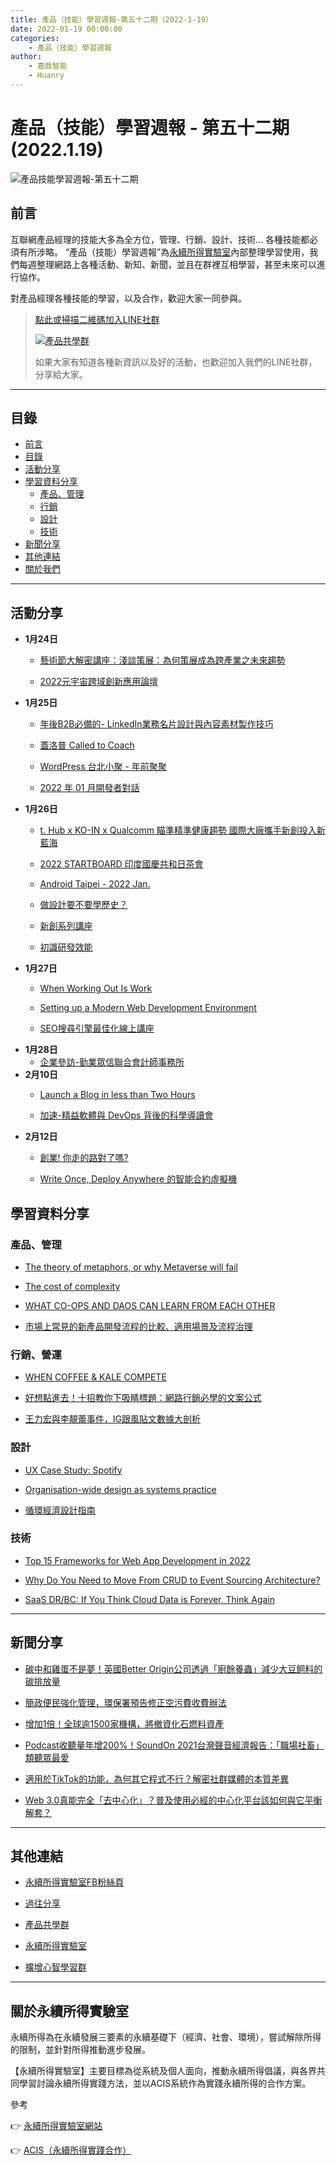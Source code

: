 ```yaml
---
title: 產品（技能）學習週報-第五十二期（2022-1-19）
date: 2022-01-19 00:00:00
categories:
	- 產品（技能）學習週報
author:
	- 嘉鼎智能
	- Huanry
---
```

# 產品（技能）學習週報 - 第五十二期 (2022.1.19)

![產品技能學習週報-第五十二期](/img/pm/52.png)

## 前言

互聯網產品經理的技能大多為全方位，管理、行銷、設計、技術... 各種技能都必須有所涉略。 “產品（技能）學習週報”為[永續所得實驗室](#關於永續所得實驗室)內部整理學習使用，我們每週整理網路上各種活動、新知、新聞，並且在群裡互相學習，甚至未來可以進行協作。

對產品經理各種技能的學習，以及合作，歡迎大家一同參與。

>[點此或掃描二維碼加入LINE社群](https://line.me/ti/g2/Dj4AkbdDsY6o4D_CdDUB6Q)
>
>[![產品共學群](/img/產品共學群.jpg)](https://line.me/ti/g2/Dj4AkbdDsY6o4D_CdDUB6Q)
>
>如果大家有知道各種新資訊以及好的活動，也歡迎加入我們的LINE社群，分享給大家。

---
## 目錄
- [前言](#前言)
- [目錄](#目錄)
- [活動分享](#活動分享)
- [學習資料分享](#學習資料分享)
	- [產品、管理](#產品、管理)
	- [行銷](#行銷、營運)
	- [設計](#設計)
	- [技術](#技術)
- [新聞分享](#新聞分享)
- [其他連結](#其他連結)
- [關於我們](#關於我們)

---
## 活動分享

- **1月24日**
	- [藝術節大解密講座：淺談策展：為何策展成為跨產業之未來趨勢](https://www.accupass.com/event/2201170753164405860990)

	- [2022元宇宙跨域創新應用論壇](https://taipeigameshow.kktix.cc/events/metaverse)
- **1月25日**
	- [年後B2B必備的- LinkedIn業務名片設計與內容素材製作技巧](https://www.accupass.com/event/2201101113489722621290)

	- [蓋洛普 Called to Coach](https://www.accupass.com/event/2201041729186844527110)

	- [WordPress 台北小聚 - 年前聚聚](https://www.meetup.com/Taipei-WordPress/events/283063579)

	- [2022 年 01 月開發者對話](https://developers-talk.kktix.cc/events/2022-01)
- **1月26日**
	- [t. Hub x KO-IN x Qualcomm 瞄準精準健康趨勢 國際大廠攜手新創投入新藍海](https://www.accupass.com/event/2201140903201351962690)

	- [2022 STARTBOARD 印度國慶共和日茶會](https://www.accupass.com/event/2201120756532359590260)

	- [Android Taipei - 2022 Jan.](https://www.accupass.com/event/2201070334211214211443)

	- [做設計要不要學歷史？](https://www.accupass.com/event/2112270427001063580032)

	- [新創系列講座](https://www.accupass.com/event/2201070913181333352072)

	- [初識研發效能](https://agilecommtw.kktix.cc/events/development-performance)
- **1月27日**
	- [When Working Out Is Work](https://www.accupass.com/event/2201130354494350098100)

	- [Setting up a Modern Web Development Environment](https://www.eventbrite.com/e/setting-up-a-modern-web-development-environment-tickets-231550242007)

	- [SEO搜尋引擎最佳化線上講座](https://infotechtown.kktix.cc/events/seo-202201)
- **1月28日**
	- [企業參訪-勤業眾信聯合會計師事務所](https://www.accupass.com/event/2112280606081006390667)
- **2月10日**
	- [Launch a Blog in less than Two Hours](https://www.eventbrite.com/e/launch-a-blog-in-less-than-two-hours-tickets-232065773977)

	- [加速-精益軟體與 DevOps 背後的科學導讀會](https://agilecommtw.kktix.cc/events/accelerateintroduction)
- **2月12日**
	- [創業! 你走的路對了嗎?](https://www.accupass.com/event/2201130546485366490300)

	- [Write Once, Deploy Anywhere 的智能合約虛擬機](https://www.meetup.com/Taipei-Blockchain/events/282521718)


## 學習資料分享
### 產品、管理

- [The theory of metaphors, or why Metaverse will fail](https://uxdesign.cc/the-theory-of-metaphors-and-why-the-metaverse-will-fail-ceb61b8acea7)

- [The cost of complexity](https://thehonestsorcerer.medium.com/the-cost-of-complexity-f3faf4c8e4f4)

- [WHAT CO-OPS AND DAOS CAN LEARN FROM EACH OTHER](https://www.fwb.help/wip/what-co-ops-and-daos-can-learn-from-each-other)

- [市場上常見的新產品開發流程的比較、適用場景及流程治理](https://www.pmtone.com/npd-comparison-and-governance/)

### 行銷、營運

- [WHEN COFFEE & KALE COMPETE](http://www.whencoffeeandkalecompete.com/)

- [好想點進去！十招教你下吸睛標題：網路行銷必學的文案公式](https://www.worker360.com.tw/blog/copywriting-tips)

- [王力宏與李靚蕾事件，IG跟風貼文數據大剖析](https://www.just-adtech.com/leehom/)

### 設計

- [UX Case Study: Spotify](https://medium.com/@rommyshehadeh/ux-case-study-spotify-53a71f3b8076)

- [Organisation-wide design as systems practice](https://uxdesign.cc/organisation-wide-design-as-systems-practice-9b2959cbb3b7)

- [循環經濟設計指南](https://www.circulardesignguide.com/)

### 技術

- [Top 15 Frameworks for Web App Development in 2022](https://www.decipherzone.com/blog-detail/web-app-frameworks?)

- [Why Do You Need to Move From CRUD to Event Sourcing Architecture?](https://dzone.com/articles/why-do-you-need-to-move-from-crud-to-event-sourcin?accessToken=eyJhbGciOiJIUzI1NiIsImtpZCI6ImRlZmF1bHQiLCJ0eXAiOiJKV1QifQ.eyJhdWQiOiJhY2Nlc3NfcmVzb3VyY2UiLCJleHAiOjE2NDIxNDU1NzUsImciOiJLOEdoZGtjdlF2SHkzeDhwIiwiaWF0IjoxNjQyMTQ1Mjc1LCJ1c2VySWQiOjI0MzYwNzkwfQ.yHCE5wZnN1J6Gb4eKsvz-XrB82uZpWtFq3OmKmoHzbg)

- [SaaS DR/BC: If You Think Cloud Data is Forever, Think Again](https://www.infoq.com/articles/saas-drbc-data-backup/)


---
## 新聞分享

- [碳中和雞蛋不是夢！英國Better Origin公司透過「廚餘養蟲」減少大豆飼料的碳排放量](https://www.foodnext.net/news/newsnation/paper/5470667387)

- [簡政便民強化管理，環保署預告修正空污費收費辦法](https://enews.epa.gov.tw/Page/3B3C62C78849F32F/263ea1d1-6aee-43a7-ab3d-cb779307aa8d)

- [增加1倍！全球逾1500家機構，將撤資化石燃料資產](https://ubrand.udn.com/ubrand/story/12117/6034200)

- [Podcast收聽量年增200%！SoundOn 2021台灣聲音經濟報告：「職場社畜」類聽眾最愛](https://www.bnext.com.tw/article/67332/soundon-2021-report)

- [適用於TikTok的功能，為何其它程式不行？解密社群媒體的本質差異](https://www.bnext.com.tw/article/67326/twitter-new-feature)

- [Web 3.0真能完全「去中心化」？普及使用必經的中心化平台該如何與它平衡解套？](https://www.bnext.com.tw/article/67264/web3.0)


---
## 其他連結

- [永續所得實驗室FB粉絲頁](https://www.facebook.com/%E6%B0%B8%E7%BA%8C%E6%89%80%E5%BE%97%E5%AF%A6%E9%A9%97%E5%AE%A4-102916798609139)

- [過往分享](/categories/產品（技能）學習週報)

- [產品共學群](https://line.me/ti/g2/Dj4AkbdDsY6o4D_CdDUB6Q?utm_source=invitation&utm_medium=link_copy&utm_campaign=default)

- [永續所得實驗室](https://line.me/ti/g2/asPFU-0w4o9MIRSBdb4gtg?utm_source=invitation&utm_medium=link_copy&utm_campaign=default)

- [擴增心智學習群](https://line.me/ti/g2/asPFU-0w4o9MIRSBdb4gtg?utm_source=invitation&utm_medium=link_copy&utm_campaign=default)

---

## 關於永續所得實驗室

永續所得為在永續發展三要素的永續基礎下（經濟、社會、環境），嘗試解除所得的限制，並針對所得推動進步發展。

【永續所得實驗室】主要目標為從系統及個人面向，推動永續所得倡議，與各界共同學習討論永續所得實踐方法，並以ACIS系統作為實踐永續所得的合作方案。

參考

👉 [永續所得實驗室網站](https://sustainable-income-lab.github.io/)

👉 [ACIS（永續所得實踐合作）](https://acis.magnific.biz/)